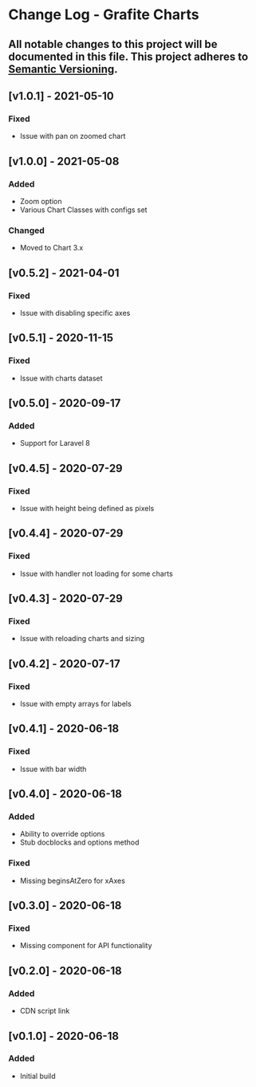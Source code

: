 # Change Log - Grafite Charts
All notable changes to this project will be documented in this file.
This project adheres to [Semantic Versioning](http://semver.org/).
----

## [v1.0.1] - 2021-05-10

### Fixed
- Issue with pan on zoomed chart

## [v1.0.0] - 2021-05-08

### Added
- Zoom option
- Various Chart Classes with configs set

### Changed
- Moved to Chart 3.x

## [v0.5.2] - 2021-04-01

### Fixed
- Issue with disabling specific axes

## [v0.5.1] - 2020-11-15

### Fixed
- Issue with charts dataset

## [v0.5.0] - 2020-09-17

### Added
- Support for Laravel 8

## [v0.4.5] - 2020-07-29

### Fixed
- Issue with height being defined as pixels

## [v0.4.4] - 2020-07-29

### Fixed
- Issue with handler not loading for some charts

## [v0.4.3] - 2020-07-29

### Fixed
- Issue with reloading charts and sizing

## [v0.4.2] - 2020-07-17

### Fixed
- Issue with empty arrays for labels

## [v0.4.1] - 2020-06-18

### Fixed
- Issue with bar width

## [v0.4.0] - 2020-06-18

### Added
- Ability to override options
- Stub docblocks and options method

### Fixed
- Missing beginsAtZero for xAxes

## [v0.3.0] - 2020-06-18

### Fixed
- Missing component for API functionality

## [v0.2.0] - 2020-06-18

### Added
- CDN script link

## [v0.1.0] - 2020-06-18

### Added
- Initial build
